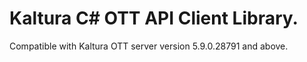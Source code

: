 # Kaltura C# OTT API Client Library.
Compatible with Kaltura OTT server version 5.9.0.28791 and above.
